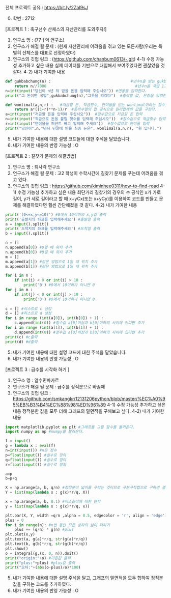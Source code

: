 전체 프로젝트 공유 : https://bit.ly/2ZaI9sJ

0. 학번 : 2712

[프로젝트 1 : 축구선수 산체스의 자산관리를 도와주자!]
1) 연구소 명 : (77ㅓ억 연구소)
2) 연구소가 해결 될 문제 : (현재 자산관리에 어려움을 겪고 있는 모든사람(우리는 특별히 산체스를 대표로 선정하였다)
3) 연구소의 깃헙 링크 : (https://github.com/chanbum0613/-.git)
4-1) 수정 가능성 추가하고 싶은 내용
실제 데이터를 기반으로 대입해서 보여주었다면 괜찮았을 것 같다.
4-2) 내가 기여한 내용
```python
def gukbabchung(n) :                                   #년수n을 받는 gukbabchung이라는 함수를 정의한다.
	return n//7000                                       #년수n을 국밥 1그릇의 값 7000으로 나눈다.
n=int(input("당신이 n년 뒤 받을 돈을 입력해 주십시오")) #연봉을 입력한다.
print("그 돈이면 국밥",gukbabchung(n),"그릇을 먹겠다")  #출력할 값, 문장을 입력한다.

def wonlimal(a,n,r) :   #저금할 돈, 적금횟수, 연이율을 받는 wonlimal이라는 함수를 정의한다.
	return a*((1+r)**n-1)/r  #등비수열의 합 공식으로 원리합계의 값을 구한다.
a=int(input("저금할 돈을 입력해 주십시오"))  #정수값으로 저금할 돈 입력
n=int(input("적금으로 돈을 불릴 햇수를 입력해 주십시오"))  #정수값으로 적금횟수 입력
r=int(input("연이율을 퍼센트 빼고 입력해 주세요"))  #정수값으로 연이율 입력
print("당신이",n,"년뒤 년말에 받을 최종 돈은", wonlimal(a,n,r), "원 입니다.")  #출력할 문장, 값
```

5) 내가 기여한 내용에 대한 설명
코드들에 대한 주석을 달았습니다.
6) 내가 기여한 내용의 반영 가능성 : O

[프로젝트 2 : 길찾기 문제의 해결방법]
1) 연구소 명 : 퇴사각 연구소
2) 연구소가 해결 될 문제 : 고2 학생이 수학시간에 길찾기 문제를 푸는데 어려움을 겪고 있다.
3) 연구소의 깃헙 링크 : https://github.com/kiminhee0311/how-to-find-road
4-1) 수정 가능성 추가하고 싶은 내용
최단거리 길찾기의 경우의 수 공식인 x가 가로 길이, y가 세로 길이라고 할 때 x+yCx(또는 x+yCy)를 이용하여 코드를 만들고 문제를 해결하였다면 훨씬 간단해졌을 것 같다.
4-2) 내가 기여한 내용
```python
print('(0<=x,y<=10)') #0에서 10이하의 x,y값 출력
print('출발지의 좌표를 입력해주세요') #출발점 출력
a = input().split() 
print('도착지의 좌표를 입력해주세요') #도착점 출력
b = input().split()

n = []
n.append(a[0]) #0일 때 위치 추가
n.append(b[0]) #0일 때 위치 추가
m = []
m.append(a[1]) #같은 방법으로 1일 때 위치 추가
m.append(b[1]) #같은 방법으로 1일 때 위치 추가

for i in n :
    if int(i) < 0 or int(i) > 10 :
        print('0') #0에서 10이하가 아니면 0
for j in m :
    if int(j) < 0 or int(j) > 10 :
        print('0') #0에서 10이하가 아니면 0
        
c = [] #리스트로 c 생성
d = [] #리스트로 d 생성
for i in range (int(a[0]), int(b[0]) + 1) :
    c.append(int(0)) #정수값 a[0]이상과 b[0]이하의 사이에 있다면 추가
for i in range (int(a[1]), int(b[1]) + 1) :
    d.append(int(0)) #정수값 a[0]이상과 b[0]이하의 사이에 있다면 추가
print(c) #c출력
print(d) #d출력
```
5) 내가 기여한 내용에 대한 설명
코드에 대한 주석을 달았습니다.
6) 내가 기여한 내용의 반영 가능성 : O 

[프로젝트 3 : 급수를 시각화 하기 ]
1) 연구소 명 : 알수민파카르
2) 연구소가 해결 될 문제 : 급수를 정적분으로 바꿀때 
3) 연구소의 깃헙 링크 : https://github.com/smkangkr/12131206python/blob/master/%EC%A0%95%EB%B3%B4%EC%88%98%ED%96%89
4-1) 수정 가능성 추가하고 싶은 내용
정적분한 값을 모두 더해 그래프의 밑면적을 구해보고 싶다.
4-2) 내가 기여한 내용
```python
import matplotlib.pyplot as plt #그래프를 그릴 함수를 불러온다.
import numpy as np #numpy를 불러온다.

f = input() 
g = lambda x : eval(f)
n=int(input()) #n은 정수
p=float(input()) #실수로 정의
q=float(input()) #실수로 정의
r=float(input()) #실수로 정의

a=p
b=p+q

X = np.arange(a, b, q/n) #정적분이 넓이를 구하는 것이므로 구분구적법으로 구하면 결국 미소길이에 대한 직사각형들의 총 면적을 합하는 것이다. 따라서 직사각형의 넓이를 출력한다.
Y = list(map(lambda x : g(x)*r/q, X))

x = np.arange(a, b, 0.1) #미소길이에 대한 면적
y = list(map(lambda x : g(x)*r/q, x))

plt.bar(X, Y, width =q/n ,alpha = 0.5, edgecolor = 'r', align = 'edge')
plus = 0 
for i in range(n): #n번 동안 모든 상자의 넓이 더하기
	plus += (q/n) * g(n) #plus
plt.plot(x,y)
plt.text(a, g(a)*r/q, str(g(a)*r/q))
plt.text(b, g(b)*r/q, str(g(b)*r/q))
plt.show()
o = integral(g,(x, 0, n)).doit()
print("origin:"+o) #기존값 출력
print("plus:"+plus) #plus값 출력
print("오차:"+(abs(o-plus)/o)*100)
```
5) 내가 기여한 내용에 대한 설명
주석을 달고, 그래프의 밑면적을 모두 합하여 정적분 값을 구하는 코드를 추가하였다.
6) 내가 기여한 내용의 반영 가능성 : O
